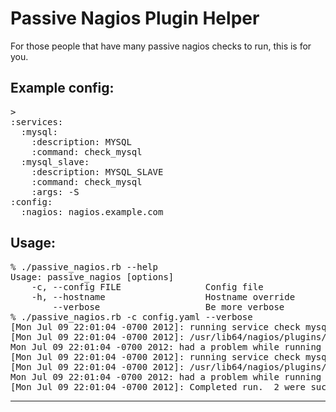 # Passive Nagios Plugin Helper

For those people that have many passive nagios checks to run, this is for you.

## Example config:

<pre>>
:services:
  :mysql:
    :description: MYSQL
    :command: check_mysql
  :mysql_slave:
    :description: MYSQL_SLAVE
    :command: check_mysql
    :args: -S
:config:
  :nagios: nagios.example.com
</pre>

## Usage:

<pre>
% ./passive_nagios.rb --help
Usage: passive_nagios [options]
    -c, --config FILE                Config file
    -h, --hostname                   Hostname override
        --verbose                    Be more verbose
% ./passive_nagios.rb -c config.yaml --verbose
[Mon Jul 09 22:01:04 -0700 2012]: running service check mysql
[Mon Jul 09 22:01:04 -0700 2012]: /usr/lib64/nagios/plugins/nsca_wrapper.sh -H test -N nagios.example.com -S MYSQL -C '/usr/lib64/nagios/plugins/check_mysql'
Mon Jul 09 22:01:04 -0700 2012: had a problem while running service check mysql
[Mon Jul 09 22:01:04 -0700 2012]: running service check mysql_slave
[Mon Jul 09 22:01:04 -0700 2012]: /usr/lib64/nagios/plugins/nsca_wrapper.sh -H test -N nagios.example.com -S MYSQL_SLAVE -C '/usr/lib64/nagios/plugins/check_mysql -S'
Mon Jul 09 22:01:04 -0700 2012: had a problem while running service check mysql_slave
[Mon Jul 09 22:01:04 -0700 2012]: Completed run.  2 were successful; 0 failed.
</pre>

---


